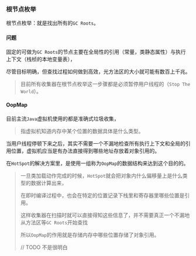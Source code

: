 ### 根节点枚举

根节点枚举：就是找出所有的`GC Roots`。

#### 问题

固定的可做为`GC Roots`的节点主要在全局性的引用（常量，类静态属性）与执行上下文（栈桢的本地变量表），

尽管目标明确，但查找过程如何做到高效，光方法区的大小就可能有数百上千兆。

> 目前所有收集器在根节点枚举这一步骤都是必须暂停用户线程的（`Stop The World`）。

#### OopMap

目前主流`Java`虚拟机使用的都是准确式垃圾收集，

> 指虚拟机知道内存中某个位置的数据具体是什么类型。

当用户线程停顿下来之后，其实不需要一个不漏地检查所有执行上下文和全局的引用位置，虚拟机应当是有办法直接得到哪些地址存放着对象引用的。

在`HotSpot`的解决方案里，是使用一组称为`OopMap`的数据结构来达到这个目的的。

> 一旦类加载动作完成的时候，`HotSpot`就会把对象内什么偏移量上是什么类型的数据计算出来，
>
> 在即时编译过程中，也会在特定的位置记录下栈里和寄存器里哪些位置是引用。
>
> 这样收集器在扫描时就可以直接得知这些信息了，并不需要真正一个不漏地从方法区等`GC Roots`开始查找
>
> 所以`OopMap`的作用就是存储内存中哪些位置存储了对象引用。
>
> // TODO 不是很明白